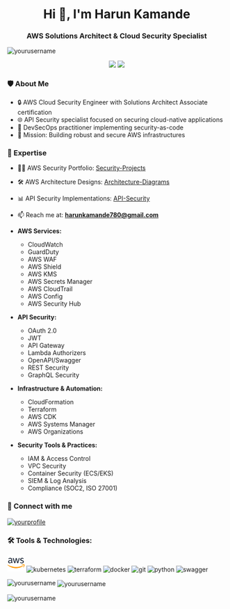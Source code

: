 <h1 align="center">Hi 👋, I'm Harun Kamande</h1>
<h3 align="center">AWS Solutions Architect & Cloud Security Specialist</h3>

<p align="left"> <img src="https://komarev.com/ghpvc/?username=yourusername&label=Profile%20views&color=0e75b6&style=flat" alt="yourusername" /> </p>

<p align="center">
  <img src="https://img.shields.io/badge/AWS-Solutions_Architect_Associate-FF9900?style=for-the-badge&logo=amazon-aws" />
  <img src="https://img.shields.io/badge/API-Security_Fundamentals-4285F4?style=for-the-badge&logo=fastapi" />
</p>

### 🛡️ About Me
- 🔒 AWS Cloud Security Engineer with Solutions Architect Associate certification
- 🌐 API Security specialist focused on securing cloud-native applications
- 🚀 DevSecOps practitioner implementing security-as-code
- 🎯 Mission: Building robust and secure AWS infrastructures

### 🔐 Expertise
- 👨‍💻 AWS Security Portfolio: [Security-Projects](https://github.com/yourusername/security-projects)
- 🛠️ AWS Architecture Designs: [Architecture-Diagrams](https://github.com/yourusername/security-architecture)
- 📊 API Security Implementations: [API-Security](https://github.com/yourusername/api-security)
- 📫 Reach me at: **harunkamande780@gmail.com**

- **AWS Services:** 
  - CloudWatch
  - GuardDuty
  - AWS WAF
  - AWS Shield
  - AWS KMS
  - AWS Secrets Manager
  - AWS CloudTrail
  - AWS Config
  - AWS Security Hub

- **API Security:**
  - OAuth 2.0
  - JWT
  - API Gateway
  - Lambda Authorizers
  - OpenAPI/Swagger
  - REST Security
  - GraphQL Security

- **Infrastructure & Automation:**
  - CloudFormation
  - Terraform
  - AWS CDK
  - AWS Systems Manager
  - AWS Organizations

- **Security Tools & Practices:**
  - IAM & Access Control
  - VPC Security
  - Container Security (ECS/EKS)
  - SIEM & Log Analysis
  - Compliance (SOC2, ISO 27001)

<h3 align="left">🤝 Connect with me</h3>
<p align="left">
<a href="https://linkedin.com/in/harun-kamande" target="blank"><img align="center" src="https://raw.githubusercontent.com/rahuldkjain/github-profile-readme-generator/master/src/images/icons/Social/linked-in-alt.svg" alt="yourprofile" height="30" width="40" /></a>
</p>

<h3 align="left">🛠️ Tools & Technologies:</h3>
<p align="left">
<img src="https://raw.githubusercontent.com/devicons/devicon/master/icons/amazonwebservices/amazonwebservices-original-wordmark.svg" alt="aws" width="40" height="40"/>
<img src="https://www.vectorlogo.zone/logos/kubernetes/kubernetes-icon.svg" alt="kubernetes" width="40" height="40"/>
<img src="https://www.vectorlogo.zone/logos/terraformio/terraformio-icon.svg" alt="terraform" width="40" height="40"/>
<img src="https://www.vectorlogo.zone/logos/docker/docker-icon.svg" alt="docker" width="40" height="40"/>
<img src="https://www.vectorlogo.zone/logos/git-scm/git-scm-icon.svg" alt="git" width="40" height="40"/>
<img src="https://www.vectorlogo.zone/logos/python/python-icon.svg" alt="python" width="40" height="40"/>
<img src="https://www.vectorlogo.zone/logos/openapis/openapis-icon.svg" alt="swagger" width="40" height="40"/>
</p>

<p><img align="left" src="https://github-readme-stats.vercel.app/api/top-langs?username=yourusername&show_icons=true&locale=en&layout=compact&theme=dark" alt="yourusername" /></p>

<p>&nbsp;<img align="center" src="https://github-readme-stats.vercel.app/api?username=yourusername&show_icons=true&locale=en&theme=dark" alt="yourusername" /></p>

<p><img align="center" src="https://github-readme-streak-stats.herokuapp.com/?user=yourusername&theme=dark" alt="yourusername" /></p>
